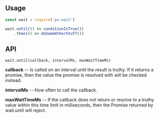 ## Usage

```javascript
const wait = require('ps-wait')

wait.until(() => conditionIsTrue())
    .then(() => doSomeOtherStuff())
```

## API

`wait.until(callback, intervalMs, maxWaitTimeMs)`

**callback** -- Is called on an interval until the result is truthy.
If it returns a promise, then the value the promise is resolved with
will be checked instead.

**intervalMs** -- How often to call the callback.

**maxWaitTimeMs** -- If the callback does not return or resolve to a truthy value within this
time limit in milliseconds, then the Promise returned by wait.until will
reject.
